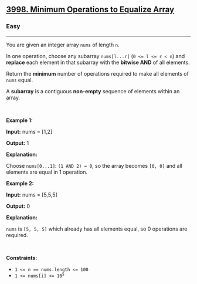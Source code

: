 <h2><a href="https://leetcode.com/problems/minimum-operations-to-transform-string/">3998. Minimum Operations to Equalize Array</a></h2><h3>Easy</h3><hr><p>You are given an integer array <code>nums</code> of length <code>n</code>.</p>

<p>In one operation, choose any subarray <code>nums[l...r]</code> (<code>0 &lt;= l &lt;= r &lt; n</code>) and <strong>replace</strong> each element in that subarray with the <strong>bitwise AND</strong> of all elements.</p>

<p>Return the <strong>minimum</strong> number of operations required to make all elements of <code>nums</code> equal.</p>
A <strong>subarray</strong> is a contiguous <b>non-empty</b> sequence of elements within an array.
<p>&nbsp;</p>
<p><strong class="example">Example 1:</strong></p>

<div class="example-block">
<p><strong>Input:</strong> <span class="example-io">nums = [1,2]</span></p>

<p><strong>Output:</strong> <span class="example-io">1</span></p>

<p><strong>Explanation:</strong></p>

<p>Choose <code>nums[0...1]</code>: <code>(1 AND 2) = 0</code>, so the array becomes <code>[0, 0]</code> and all elements are equal in 1 operation.</p>
</div>

<p><strong class="example">Example 2:</strong></p>

<div class="example-block">
<p><strong>Input:</strong> <span class="example-io">nums = [5,5,5]</span></p>

<p><strong>Output:</strong> <span class="example-io">0</span></p>

<p><strong>Explanation:</strong></p>

<p><code>nums</code> is <code>[5, 5, 5]</code> which already has all elements equal, so 0 operations are required.</p>
</div>

<p>&nbsp;</p>
<p><strong>Constraints:</strong></p>

<ul>
	<li><code>1 &lt;= n == nums.length &lt;= 100</code></li>
	<li><code>1 &lt;= nums[i] &lt;= 10<sup>5</sup></code></li>
</ul>
